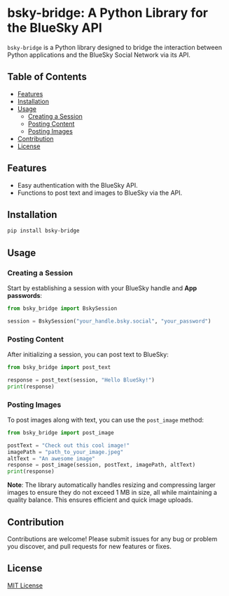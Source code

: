   # bsky-bridge: A Python Library for the BlueSky API

  `bsky-bridge` is a Python library designed to bridge the interaction between Python applications and the BlueSky Social Network via its API.

  ## Table of Contents

  - [Features](#features)
  - [Installation](#installation)
  - [Usage](#usage)
    - [Creating a Session](#creating-a-session)
    - [Posting Content](#posting-content)
    - [Posting Images](#posting-images)
  - [Contribution](#contribution)
  - [License](#license)

  ## Features

  - Easy authentication with the BlueSky API.
  - Functions to post text and images to BlueSky via the API.

  ## Installation

  ```bash
  pip install bsky-bridge
  ```

  ## Usage

  ### Creating a Session

  Start by establishing a session with your BlueSky handle and **App passwords**:

  ```python
  from bsky_bridge import BskySession

  session = BskySession("your_handle.bsky.social", "your_password")
  ```

  ### Posting Content

  After initializing a session, you can post text to BlueSky:

  ```python
  from bsky_bridge import post_text

  response = post_text(session, "Hello BlueSky!")
  print(response)
  ```

  ### Posting Images

  To post images along with text, you can use the `post_image` method:

  ```python
  from bsky_bridge import post_image

  postText = "Check out this cool image!"
  imagePath = "path_to_your_image.jpeg"
  altText = "An awesome image"
  response = post_image(session, postText, imagePath, altText)
  print(response)
  ```

  **Note**: The library automatically handles resizing and compressing larger images to ensure they do not exceed 1 MB in size, all while maintaining a quality balance. This ensures efficient and quick image uploads.

  ## Contribution

  Contributions are welcome! Please submit issues for any bug or problem you discover, and pull requests for new features or fixes.

  ## License

  [MIT License](LICENSE)